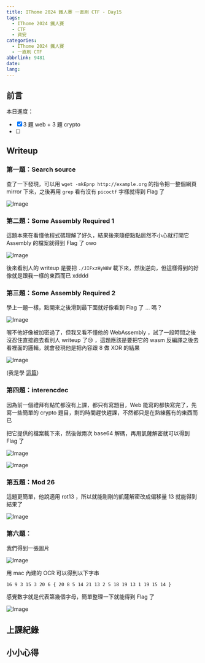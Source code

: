 ```yaml
---
title: IThome 2024 鐵人賽 一直刷 CTF - Day15
tags:
  - IThome 2024 鐵人賽
  - CTF
  - 資安
categories:
  - IThome 2024 鐵人賽
  - 一直刷 CTF
abbrlink: 9481
date: 
lang:
---
```


## 前言

本日進度：

- [x] 3 題 web + 3 題 crypto
- [ ]

<!--more-->

## Writeup

### 第一題：Search source

查了一下發現，可以用 `wget -mkEpnp http://example.org` 的指令把一整個網頁 mirror 下來，之後再用 `grep` 看有沒有 `picoctf` 字樣就得到 Flag 了

![Image](https://i.imgur.com/4WHKu5s.png)

### 第二題：Some Assembly Required 1

這題本來在看懂他程式碼理解了好久，結果後來隨便點點居然不小心就打開它 Assembly 的檔案就得到 Flag 了 owo

![Image](https://i.imgur.com/0kPmVTB.png)

後來看別人的 writeup 是要把 `./JIFxzHyW8W` 載下來，然後逆向，但這樣得到的好像就是跟我一樣的東西而已 xdddd

### 第三題：Some Assembly Required 2

學上一題一樣，點開來之後滑到最下面就好像看到 Flag 了 ... 嗎？

![Image](https://i.imgur.com/Baig43l.png)

喔不他好像被加密過了，但我又看不懂他的 WebAssembly ，試了一段時間之後沒忍住直接跑去看別人 writeup 了😢 ，這題應該是要把它的 wasm 反編譯之後去看裡面的邏輯，就會發現他是把內容跟 8 做 XOR 的結果

![Image](https://i.imgur.com/5DSOR3Y.png)

(我是學 [這篇](https://ithelp.ithome.com.tw/articles/10285195))

### 第四題：interencdec

因為前一個禮拜有點忙都沒有上課，都只有寫題目，Web 能寫的都快寫完了，先寫一些簡單的 crypto 題目，剩的時間趕快趕課，不然都只是在熟練舊有的東西而已

把它提供的檔案載下來，然後做兩次 base64 解碼，再用凱薩解密就可以得到 Flag 了

![Image](https://i.imgur.com/Gu1YxhG.png)

![Image](https://i.imgur.com/FVv0vbz.png)

### 第五題：Mod 26

這題更簡單，他說適用 rot13 ，所以就能剛剛的凱薩解密改成偏移量 13 就能得到結果了

![Image](https://i.imgur.com/Gzfhzmz.png)

### 第六題：

我們得到一張圖片

![Image](https://i.imgur.com/HsvYbv5.png)

用 mac 內建的 OCR 可以得到以下字串

`16 9 3 15 3 20 6 { 20 8 5 14 21 13 2 5 18 19 13 1 19 15 14 }`

感覺數字就是代表第幾個字母，簡單整理一下就能得到 Flag 了

![Image](https://i.imgur.com/T3LbWAj.png)

## 上課紀錄

## 小小心得
